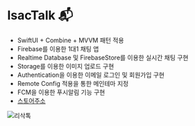 # IsacTalk :mailbox_with_mail:

- SwiftUI + Combine + MVVM 패턴 적용
- Firebase를 이용한 1대1 채팅 앱
- Realtime Database 및 FirebaseStore를 이용한 실시간 채팅 구현
- Storage를 이용한 이미지 업로드 구현
- Authentication을 이용한 이메일 로그인 및 회원가입 구현 
- Remote Config 적용을 통한 메인테마 지정
- FCM을 이용한 푸시알림 기능 구현
- [스토어주소](https://apps.apple.com/app/1506465721)



![리삭톡](https://user-images.githubusercontent.com/103344454/164958695-6ce31f72-a70d-4f56-ba54-c84cc8ef2080.gif)

